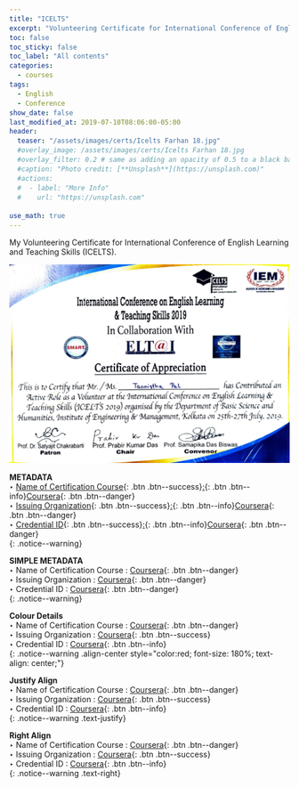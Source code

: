 ```yaml
---
title: "ICELTS"
excerpt: "Volunteering Certificate for International Conference of English Learning and Teaching Skills (ICELTS)."
toc: false
toc_sticky: false
toc_label: "All contents"
categories:
  - courses
tags:
  - English
  - Conference
show_date: false
last_modified_at: 2019-07-10T08:06:00-05:00
header:
  teaser: "/assets/images/certs/Icelts Farhan 18.jpg"
  #overlay_image: /assets/images/certs/Icelts Farhan 18.jpg
  #overlay_filter: 0.2 # same as adding an opacity of 0.5 to a black background
  #caption: "Photo credit: [**Unsplash**](https://unsplash.com)"
  #actions:
  #  - label: "More Info"
  #    url: "https://unsplash.com"

use_math: true
---
```


<!--use og_image-->

My Volunteering Certificate for International Conference of English Learning and Teaching Skills (ICELTS).

<img src="/assets/images/certs/Icelts_Volunteer_tanni.jpg">

**METADATA**<br/>
‣ [Name of Certification Course](){: .btn .btn--success}[:](#link){: .btn .btn--info}[Coursera](#link){: .btn .btn--danger}<br/>
‣ [Issuing Organization](){: .btn .btn--success}[:](#link){: .btn .btn--info}[Coursera](#link){: .btn .btn--danger}<br/>
‣ [Credential ID](){: .btn .btn--success}[:](#link){: .btn .btn--info}[Coursera](#link){: .btn .btn--danger}<br/>
{: .notice--warning}

**SIMPLE METADATA**<br/>
‣ Name of Certification Course : [Coursera](#link){: .btn .btn--danger}<br/>
‣ Issuing Organization : [Coursera](#link){: .btn .btn--danger}<br/>
‣ Credential ID : [Coursera](#link){: .btn .btn--danger}<br/>
{: .notice--warning}

**Colour Details**<br/>
‣ Name of Certification Course : [Coursera](#link){: .btn .btn--danger}<br/>
‣ Issuing Organization : [Coursera](#link){: .btn .btn--success}<br/>
‣ Credential ID : [Coursera](#link){: .btn .btn--info}<br/>
{: .notice--warning .align-center style="color:red; font-size: 180%; text-align: center;"}

**Justify Align**<br/>
‣ Name of Certification Course : [Coursera](#link){: .btn .btn--danger}<br/>
‣ Issuing Organization : [Coursera](#link){: .btn .btn--success}<br/>
‣ Credential ID : [Coursera](#link){: .btn .btn--info}<br/>
{: .notice--warning .text-justify}

**Right Align**<br/>
‣ Name of Certification Course : [Coursera](#link){: .btn .btn--danger}<br/>
‣ Issuing Organization : [Coursera](#link){: .btn .btn--success}<br/>
‣ Credential ID : [Coursera](#link){: .btn .btn--info}<br/>
{: .notice--warning .text-right}

<!--success https://mmistakes.github.io/minimal-mistakes/docs/utility-classes/#buttons-->
